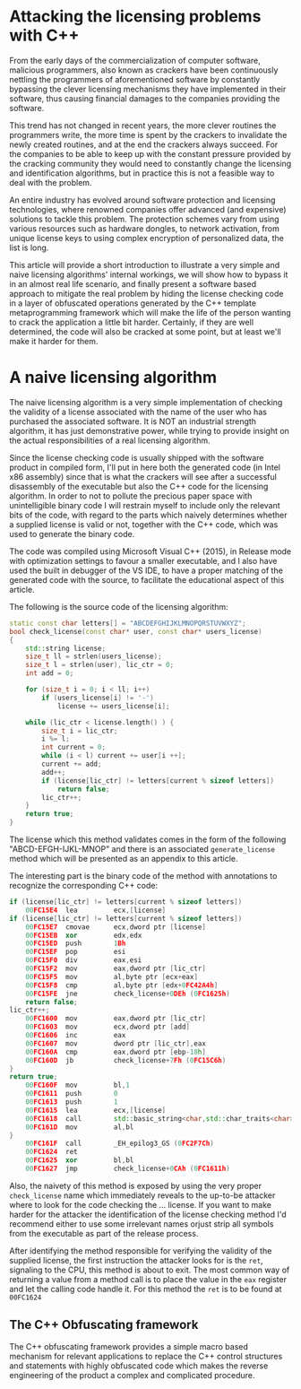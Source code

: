 # Attacking the licensing problems with C++

From the early days of the commercialization of computer software, malicious
programmers, also known as crackers have been continuously nettling the
programmers of aforementioned software by constantly bypassing the clever
licensing mechanisms they have implemented in their software, thus causing
financial damages to the companies providing the software.

This trend has not changed in recent years, the more clever routines the
programmers write, the more time is spent by the crackers to invalidate the
newly created routines, and at the end the crackers always succeed. For the
companies to be able to keep up with the constant pressure provided by the
cracking community they would need to constantly change the licensing and
identification algorithms, but in practice this is not a feasible way to
deal with the problem.

An entire industry has evolved around software protection and licensing
technologies, where renowned companies offer advanced (and expensive) solutions
to tackle this problem. The protection schemes vary from using various resources
such as hardware dongles, to network activation, from unique license keys to
using complex encryption of personalized data, the list is long.

This article will provide a short introduction to illustrate a very simple and
naive licensing algorithms' internal workings, we will show how to bypass it
in an almost real life scenario, and finally present a software based approach
to mitigate the real problem by hiding the license checking code in a layer of
obfuscated operations generated by the C++ template metaprogramming framework
which will make the life of the person wanting to crack the application a little
bit harder. Certainly, if they are well determined, the code will also be
cracked at some point, but at least we'll make it harder for them.

# A naive licensing algorithm

The naive licensing algorithm is a very simple implementation of checking the
validity of a license associated with the name of the user who has purchased the
associated software. It is NOT an industrial strength algorithm, it has just
demonstrative power, while trying to provide insight on the actual
responsibilities of a real licensing algorithm.

Since the license checking code is usually shipped with the software product
in compiled form, I'll put in here both the generated code (in Intel x86
assembly) since that is what the crackers will see after a successful
disassembly of the executable but also the C++ code for the licensing algorithm.
In order to not to pollute the precious paper space with unintelligible binary
code I will restrain myself to include only the relevant bits of the code, with
regard to the parts which naively determines whether a supplied license is valid
or not, together with the C++ code, which was used to generate the binary code.

The code was compiled using Microsoft Visual C++ (2015), in Release mode with
optimization settings to favour a smaller executable, and I also have used the
built in debugger of the VS IDE, to have a proper matching of the generated
code with the source, to facilitate the educational aspect of this article.

The following is the source code of the licensing algorithm:

```cpp
static const char letters[] = "ABCDEFGHIJKLMNOPQRSTUVWXYZ";
bool check_license(const char* user, const char* users_license)
{
    std::string license;
    size_t ll = strlen(users_license);
    size_t l = strlen(user), lic_ctr = 0;
    int add = 0;

    for (size_t i = 0; i < ll; i++)
        if (users_license[i] != '-')
            license += users_license[i];

    while (lic_ctr < license.length() ) {
        size_t i = lic_ctr;
        i %= l;
        int current = 0;
        while (i < l) current += user[i ++];
        current += add;
        add++;
        if (license[lic_ctr] != letters[current % sizeof letters])
            return false;
        lic_ctr++;
    }
    return true;
}
```

The license which this method validates comes in the form of the following
"ABCD-EFGH-IJKL-MNOP" and there is an associated `generate_license` method which
will be presented as an appendix to this article.

The interesting part is the binary code of the method with annotations to
recognize the corresponding C++ code:

```cpp
if (license[lic_ctr] != letters[current % sizeof letters])
    00FC15E4  lea         ecx,[license]  
if (license[lic_ctr] != letters[current % sizeof letters])
    00FC15E7  cmovae      ecx,dword ptr [license]  
    00FC15EB  xor         edx,edx  
    00FC15ED  push        1Bh  
    00FC15EF  pop         esi  
    00FC15F0  div         eax,esi  
    00FC15F2  mov         eax,dword ptr [lic_ctr]  
    00FC15F5  mov         al,byte ptr [ecx+eax]  
    00FC15F8  cmp         al,byte ptr [edx+0FC42A4h]  
    00FC15FE  jne         check_license+0DEh (0FC1625h)  
    return false;
lic_ctr++;
    00FC1600  mov         eax,dword ptr [lic_ctr]  
    00FC1603  mov         ecx,dword ptr [add]  
    00FC1606  inc         eax  
    00FC1607  mov         dword ptr [lic_ctr],eax  
    00FC160A  cmp         eax,dword ptr [ebp-18h]  
    00FC160D  jb          check_license+7Fh (0FC15C6h)  
}
return true;
    00FC160F  mov         bl,1  
    00FC1611  push        0  
    00FC1613  push        1  
    00FC1615  lea         ecx,[license]  
    00FC1618  call        std::basic_string<char,std::char_traits<char>,std::allocator<char> >::_Tidy (0FC1944h)  
    00FC161D  mov         al,bl  
}
    00FC161F  call        _EH_epilog3_GS (0FC2F7Ch)  
    00FC1624  ret  
    00FC1625  xor         bl,bl  
    00FC1627  jmp         check_license+0CAh (0FC1611h)
```

Also, the naivety of this method is exposed by using the very proper
`check_license` name which immediately reveals to the up-to-be attacker where to
look for the code checking the ... license. If you want to make harder for the
attacker the identification of the license checking method I'd recommend either
to use some irrelevant names orjust strip all symbols from the executable as
part of the release process.

After identifying the method responsible for verifying the validity of the
supplied license, the first instruction the attacker looks for is the `ret`,
signaling to the CPU, this method is about to exit. The most common way of
returning a value from a method call is to place the value in the `eax` register
and let the calling code handle it. For this method the `ret` is to be found at
`00FC1624` 

## The C++ Obfuscating framework

The C++ obfuscating framework provides a simple macro based mechanism for
relevant applications to replace the C++ control structures and statements with
highly obfuscated code which makes the reverse engineering of the product a
complex and complicated procedure.
